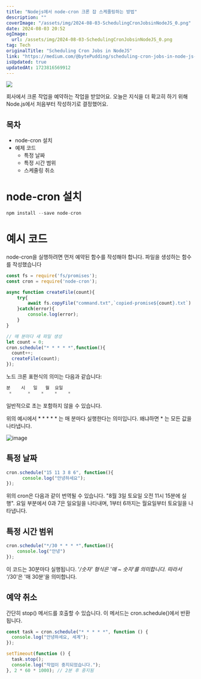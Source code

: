 ```yaml
---
title: "Nodejs에서 node-cron 크론 잡 스케줄링하는 방법"
description: ""
coverImage: "/assets/img/2024-08-03-SchedulingCronJobsinNodeJS_0.png"
date: 2024-08-03 20:52
ogImage: 
  url: /assets/img/2024-08-03-SchedulingCronJobsinNodeJS_0.png
tag: Tech
originalTitle: "Scheduling Cron Jobs in NodeJS"
link: "https://medium.com/@bytePudding/scheduling-cron-jobs-in-node-js-d3a6fcbd65d9"
isUpdated: true
updatedAt: 1723816569912
---
```




<img src="/assets/img/2024-08-03-SchedulingCronJobsinNodeJS_0.png" />

회사에서 크론 작업을 예약하는 작업을 받았어요. 오늘은 지식을 더 확고히 하기 위해 Node.js에서 처음부터 작성하기로 결정했어요.

## 목차

- node-cron 설치
- 예제 코드
  - 특정 날짜
  - 특정 시간 범위
  - 스케줄링 취소

<div class="content-ad"></div>

# node-cron 설치

```js
npm install --save node-cron 
```

# 예시 코드

node-cron을 실행하려면 먼저 예약된 함수를 작성해야 합니다. 파일을 생성하는 함수를 작성했습니다

<div class="content-ad"></div>

```js
const fs = require('fs/promises');
const cron = require('node-cron');

async function createFile(count){
    try{
        await fs.copyFile("command.txt",`copied-promise${count}.txt`)
    }catch(error){
        console.log(error);
    }
}

// 매 분마다 새 파일 생성
let count = 0;
cron.schedule("* * * * *",function(){
  count++;
  createFile(count);
});
```

노드 크론 표현식의 의미는 다음과 같습니다:

```js
분    시   일   월  요일
 *      *    *    *    *
```

일반적으로 초는 포함하지 않을 수 있습니다.

<div class="content-ad"></div>

위의 예시에서 * * * * * 는 매 분마다 실행한다는 의미입니다. 왜냐하면 * 는 모든 값을 나타냅니다.

![image](/assets/img/2024-08-03-SchedulingCronJobsinNodeJS_1.png)

## 특정 날짜

```js
cron.schedule("15 11 3 8 6", function(){
      console.log("안녕하세요");
});
```

<div class="content-ad"></div>

위의 cron은 다음과 같이 번역될 수 있습니다. "8월 3일 토요일 오전 11시 15분에 실행". 요일 부분에서 0과 7은 일요일을 나타내며, 1부터 6까지는 월요일부터 토요일을 나타냅니다.

## 특정 시간 범위

```js
cron.schedule("*/30 * * * *",function(){
    console.log("안녕")
});
```

이 코드는 30분마다 실행됩니다. '*/숫자' 형식은 '매 ~ 숫자'를 의미합니다. 따라서 '*/30'은 '매 30분'을 의미합니다.

<div class="content-ad"></div>

## 예약 취소

간단히 stop() 메서드를 호출할 수 있습니다. 이 메서드는 cron.schedule()에서 반환됩니다.

```js
const task = cron.schedule("* * * * *", function () {
  console.log("안녕하세요, 세계");
});

setTimeout(function () {
  task.stop();
  console.log("작업이 중지되었습니다.");
}, 2 * 60 * 1000); // 2분 후 중지됨
```